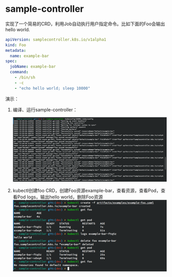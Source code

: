 # sample-controller

实现了一个简易的CRD，利用Job自动执行用户指定命令。比如下面的Foo会输出hello world.

```yaml
apiVersion: samplecontroller.k8s.io/v1alpha1
kind: Foo
metadata:
  name: example-bar
spec:
  jobName: example-bar
  command:
    - /bin/sh
    - -c
    - "echo hello world; sleep 10000"
```

演示：

1. 编译、运行sample-controller：

   ![](images/controller.png)

2.  kubectl创建foo CRD，创建Foo资源example-bar，查看资源，查看Pod，查看Pod logs，输出hello world，删除Foo资源
    ![](images/kubectl.png)

   
